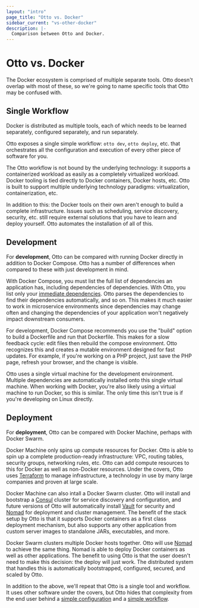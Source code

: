 ```yaml
---
layout: "intro"
page_title: "Otto vs. Docker"
sidebar_current: "vs-other-docker"
description: |-
  Comparison between Otto and Docker.
---
```


# Otto vs. Docker

The Docker ecosystem is comprised of multiple separate tools. Otto doesn't
overlap with most of these, so we're going to name specific tools that Otto
may be confused with.

## Single Workflow

Docker is distributed as multiple tools, each of which needs to be learned
separately, configured separately, and run separately.

Otto exposes a single simple workflow: `otto dev`, `otto deploy`, etc.
that orchestrates all the configuration and execution of every other
piece of software for you.

The Otto workflow is not bound by the underlying technology: it supports
a containerized workload as easily as a completely virtualized workload.
Docker tooling is tied directly to Docker containers, Docker hosts, etc. Otto is built
to support multiple underlying technology paradigms: virtualization, containerization,
etc.

In addition to this: the Docker tools on their own aren't enough to build
a complete infrastructure. Issues such as scheduling, service discovery,
security, etc. still require external solutions that you have to learn
and deploy yourself. Otto automates the installation of all of this.

## Development

For **development**, Otto can be compared with running Docker directly
in addition to Docker Compose. Otto has a number of differences when compared to
these with just development in mind.

With Docker Compose, you must list the full list of dependencies an
application has, including dependencies of dependencies. With Otto, you
list only your [immediate dependencies](/docs/concepts/deps.html). Otto
parses the dependencies to find their dependencies automatically, and so on.
This makes it much easier to work in microservice environments since
dependencies may change often and changing the dependencies of your application
won't negatively impact downstream consumers.

For development, Docker Compose recommends you use the "build" option
to build a Dockerfile and run that Dockerfile. This makes for a slow
feedback cycle: edit files then rebuild the compose environment. Otto
recognizes this and creates a mutable environment designed for fast updates.
For example, if you're working on a PHP project, just save the PHP page,
refresh your browser, and the change is visible.

Otto uses a single virtual machine for the development environment.
Multiple dependencies are automatically installed onto this single
virtual machine. When working with Docker, you're also likely using
a virtual machine to run Docker, so this is similar. The only time this
isn't true is if you're developing on Linux directly.

## Deployment

For **deployment**, Otto can be compared with Docker Machine, perhaps with
Docker Swarm.

Docker Machine only spins up compute resources for Docker. Otto is able
to spin up a complete production-ready infrastructure: VPC, routing tables,
security groups, networking rules, etc. Otto can add compute resources
to this for Docker as well as non-Docker resources. Under the covers,
Otto uses [Terraform](https://terraform.io) to manage infrastructure,
a technology in use by many large companies and proven at large scale.

Docker Machine can also intall a Docker Swarm cluster. Otto will install
and bootstrap a [Consul](https://consul.io) cluster for service discovery
and configuration, and future versions of Otto will automatically install
[Vault](https://vaultproject.io) for security and [Nomad](https://nomadproject.io)
for deployment and cluster management. The benefit of the stack setup by Otto
is that it supports Docker containers as a first class
deployment mechanism, but also supports any other application from
custom server images to standalone JARs, executables, and more.

Docker Swarm clusters multiple Docker hosts together. Otto will use
[Nomad](https://nomadproject.io) to achieve the same thing. Nomad is able
to deploy Docker containers as well as other applications. The benefit to
using Otto is that the user doesn't need to make this decision: the deploy
will just work. The distributed system that handles this is automatically
bootstrapped, configured, secured, and scaled by Otto.

In addition to the above, we'll repeat that Otto is a single tool and workflow.
It uses other software under the covers, but Otto hides that complexity
from the end user behind a [simple configuration](/docs/appfile) and
a [simple workflow](/docs/concepts/workflow.html).
